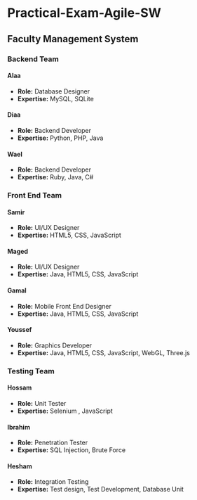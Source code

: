 # Practical-Exam-Agile-SW

## Faculty Management System

### Backend Team

#### Alaa
- **Role:** Database Designer
- **Expertise:** MySQL, SQLite

#### Diaa
- **Role:** Backend Developer
- **Expertise:** Python, PHP, Java

#### Wael
- **Role:** Backend Developer
- **Expertise:** Ruby, Java, C#

### Front End Team

#### Samir
- **Role:** UI/UX Designer
- **Expertise:** HTML5, CSS, JavaScript

#### Maged
- **Role:** UI/UX Designer
- **Expertise:** Java, HTML5, CSS, JavaScript

#### Gamal
- **Role:** Mobile Front End Designer
- **Expertise:** Java, HTML5, CSS, JavaScript

#### Youssef
- **Role:** Graphics Developer
- **Expertise:** Java, HTML5, CSS, JavaScript, WebGL, Three.js

### Testing Team

#### Hossam
- **Role:** Unit Tester
- **Expertise:** Selenium , JavaScript

#### Ibrahim
- **Role:** Penetration Tester
- **Expertise:** SQL Injection, Brute Force

#### Hesham
- **Role:** Integration Testing
- **Expertise:** Test design, Test Development, Database Unit
